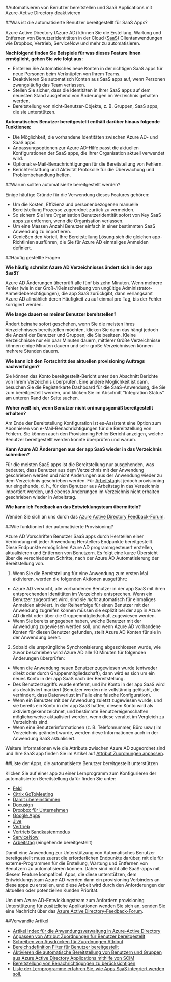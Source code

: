 <properties
    pageTitle="Automatisierte SaaS App-Benutzer in Azure AD Provisioning | Microsoft Azure"
    description="Einführung in die Nutzung Azure AD automatisch bereitstellen, heben bereitstellen und kontinuierlich Benutzerkonten über mehrere Anwendungen von Drittanbietern SaaS aktualisieren."
    services="active-directory"
    documentationCenter=""
    authors="asmalser-msft"
    manager="femila"
    editor=""/>

<tags
    ms.service="active-directory"
    ms.devlang="na"
    ms.topic="article"
    ms.tgt_pltfrm="na"
    ms.workload="identity"
    ms.date="02/09/2016"
    ms.author="asmalser-msft"/>

#<a name="automate-user-provisioning-and-deprovisioning-to-saas-applications-with-azure-active-directory"></a>Automatisieren von Benutzer bereitstellen und SaaS Applications mit Azure-Active Directory deaktivieren

##<a name="what-is-automated-user-provisioning-for-saas-apps"></a>Was ist die automatisierte Benutzer bereitgestellt für SaaS Apps?

Azure Active Directory (Azure AD) können Sie die Erstellung, Wartung und Entfernen von Benutzeridentitäten in der Cloud ([SaaS](https://azure.microsoft.com/overview/what-is-saas/)) Clientanwendungen wie Dropbox, Vertrieb, ServiceNow und mehr zu automatisieren.

**Nachfolgend finden Sie Beispiele für was dieses Feature Ihnen ermöglicht, gehen Sie wie folgt aus:**

- Erstellen Sie Automatisches neue Konten in der richtigen SaaS apps für neue Personen beim Verknüpfen von Ihrem Teams.
- Deaktivieren Sie automatisch Konten aus SaaS apps auf, wenn Personen zwangsläufig das Team verlassen.
- Stellen Sie sicher, dass die Identitäten in Ihrer SaaS apps auf dem neuesten Stand ausgehend von Änderungen im Verzeichnis gehalten werden.
- Bereitstellung von nicht-Benutzer-Objekte, z. B. Gruppen, SaaS apps, die sie unterstützen.

**Automatisches Benutzer bereitgestellt enthält darüber hinaus folgende Funktionen:**

- Die Möglichkeit, die vorhandene Identitäten zwischen Azure AD- und SaaS apps.
- Anpassungsoptionen zur Azure AD-Hilfe passt die aktuellen Konfigurationen der SaaS apps, die Ihrer Organisation aktuell verwendet wird.
- Optional: e-Mail-Benachrichtigungen für die Bereitstellung von Fehlern.
- Berichterstattung und Aktivität Protokolle für die Überwachung und Problembehandlung helfen.

##<a name="why-use-automated-provisioning"></a>Warum sollten automatisierte bereitgestellt werden?

Einige häufige Gründe für die Verwendung dieses Features gehören:

- Um die Kosten, Effizienz und personenbezogenen manuelle Bereitstellung Prozesse zugeordnet zurück zu vermeiden.
- So sichern Sie Ihre Organisation Benutzeridentität sofort von Key SaaS apps zu entfernen, wenn die Organisation verlassen.
- Um eine Massen Anzahl Benutzer einfach in einer bestimmten SaaS Anwendung zu importieren.
- Genießen den Vorteil, Ihre Bereitstellung Lösung sich die gleichen app-Richtlinien ausführen, die Sie für Azure AD einmaliges Anmelden definiert.

##<a name="frequently-asked-questions"></a>Häufig gestellte Fragen

**Wie häufig schreibt Azure AD Verzeichnisses ändert sich in der app SaaS?**

Azure AD Änderungen überprüft alle fünf bis zehn Minuten. Wenn mehrere Fehler (wie in der Groß-/Kleinschreibung von ungültige Administrator-Anmeldeberechtigungen), die app SaaS zurückgibt, dann verlangsamt Azure AD allmählich deren Häufigkeit zu auf einmal pro Tag, bis der Fehler korrigiert werden.

**Wie lange dauert es meiner Benutzer bereitstellen?**

Ändert beinahe sofort geschehen, wenn Sie die meisten Ihres Verzeichnisses bereitstellen möchten, klicken Sie dann das hängt jedoch die Anzahl der Benutzer und Gruppen, die Sie besitzen. Kleine Verzeichnisse nur ein paar Minuten dauern, mittlerer Größe Verzeichnisse können einige Minuten dauern und sehr große Verzeichnissen können mehrere Stunden dauern.

**Wie kann ich den Fortschritt des aktuellen provisioning Auftrags nachverfolgen?**

Sie können das Konto bereitgestellt-Bericht unter den Abschnitt Berichte von Ihrem Verzeichnis überprüfen. Eine andere Möglichkeit ist dann, besuchen Sie die Registerkarte Dashboard für die SaaS-Anwendung, die Sie zum bereitgestellt werden, und klicken Sie im Abschnitt "Integration Status" am unteren Rand der Seite suchen.

**Woher weiß ich, wenn Benutzer nicht ordnungsgemäß bereitgestellt erhalten?**

Am Ende der Bereitstellung Konfiguration ist es-Assistent eine Option zum Abonnieren von e-Mail-Benachrichtigungen für die Bereitstellung von Fehlern. Sie können auch den Provisioning Fehler Bericht anzeigen, welche Benutzer bereitgestellt werden konnte überprüfen und warum.

**Kann Azure AD Änderungen aus der app SaaS wieder in das Verzeichnis schreiben?**

Für die meisten SaaS apps ist die Bereitstellung nur ausgehenden, was bedeutet, dass Benutzer aus dem Verzeichnis mit der Anwendung geschrieben werden und nicht Änderungen aus der Anwendung wieder zu dem Verzeichnis geschrieben werden. Für [Arbeitstag](https://msdn.microsoft.com/library/azure/dn762434.aspx)ist jedoch provisioning nur eingehende, d. h., für den Benutzer aus Arbeitstag in das Verzeichnis importiert werden, und ebenso Änderungen im Verzeichnis nicht erhalten geschrieben wieder in Arbeitstag.

**Wie kann ich Feedback an das Entwicklungsteam übermitteln?**

Wenden Sie sich an uns durch das [Azure Active Directory Feedback-Forum](https://feedback.azure.com/forums/169401-azure-active-directory/).

##<a name="how-does-automated-provisioning-work"></a>Wie funktioniert der automatisierte Provisioning?

Azure AD Vorschriften Benutzer SaaS apps durch Herstellen einer Verbindung mit jeder Anwendung Herstellers Endpunkte bereitgestellt. Diese Endpunkte ermöglichen Azure AD programmgesteuert erstellen, aktualisieren und Entfernen von Benutzern. Es folgt eine kurze Übersicht über die verschiedenen Schritte, nach der Azure AD Automatisierung der Bereitstellung von.

1. Wenn Sie die Bereitstellung für eine Anwendung zum ersten Mal aktivieren, werden die folgenden Aktionen ausgeführt:
 - Azure AD versucht, alle vorhandenen Benutzer in der app SaaS mit ihren entsprechenden Identitäten im Verzeichnis entsprechen. Wenn ein Benutzer zugeordnet wird, sind sie *nicht* automatisch für einmaliges Anmelden aktiviert. In der Reihenfolge für einen Benutzer mit der Anwendung zugreifen können müssen sie explizit bei der app in Azure AD direkt oder über die Gruppenmitgliedschaft zugewiesen werden.
 - Wenn Sie bereits angegeben haben, welche Benutzer mit der Anwendung zugewiesen werden soll, und wenn Azure AD vorhandene Konten für diesen Benutzer gefunden, stellt Azure AD Konten für sie in der Anwendung bereit.
2. Sobald die ursprüngliche Synchronisierung abgeschlossen wurde, wie zuvor beschrieben wird Azure AD alle 10 Minuten für folgenden Änderungen überprüfen:
 - Wenn die Anwendung neuen Benutzer zugewiesen wurde (entweder direkt oder durch Gruppenmitgliedschaft), dann wird es sich um ein neues Konto in der app SaaS nach der Bereitstellung.
 - Des Benutzerzugriffs wurde entfernt, und ihr Konto in der app SaaS wird als deaktiviert markiert (Benutzer werden nie vollständig gelöscht, die verhindert, dass Datenverlust im Falle eine falsche Konfiguration).
 - Wenn ein Benutzer mit der Anwendung zuletzt zugewiesen wurde, und sie bereits ein Konto in der app SaaS hatten, diesem Konto wird als aktiviert gekennzeichnet, und bestimmte Benutzereigenschaften möglicherweise aktualisiert werden, wenn diese veraltet im Vergleich zu Verzeichnis sind.
 - Wenn eine Benutzerinformationen (z. B. Telefonnummer, Büro usw.) im Verzeichnis geändert wurde, werden diese Informationen auch in der Anwendung SaaS aktualisiert.

Weitere Informationen wie die Attribute zwischen Azure AD zugeordnet sind und Ihre SaaS app finden Sie im Artikel auf [Attribut Zuordnungen anpassen](active-directory-saas-customizing-attribute-mappings.md).

##<a name="list-of-apps-that-support-automated-user-provisioning"></a>Liste der Apps, die automatisierte Benutzer bereitgestellt unterstützen

Klicken Sie auf einer app zu einer Lernprogramm zum Konfigurieren der automatisierten Bereitstellung dafür finden Sie unter:

- [Feld](http://go.microsoft.com/fwlink/?LinkId=286016)
- [Citrix GoToMeeting](http://go.microsoft.com/fwlink/?LinkId=309580)
- [Damit übereinstimmen](http://go.microsoft.com/fwlink/?LinkId=309575)
- [Docusign](http://go.microsoft.com/fwlink/?LinkId=403254)
- [Dropbox für Unternehmen](http://go.microsoft.com/fwlink/?LinkId=309581)
- [Google Apps](http://go.microsoft.com/fwlink/?LinkId=309577)
- [Jive](http://go.microsoft.com/fwlink/?LinkId=309591)
- [Vertrieb](http://go.microsoft.com/fwlink/?LinkId=286017)
- [Vertrieb Sandkastenmodus](http://go.microsoft.com/fwlink/?LinkId=327869)
- [ServiceNow](http://go.microsoft.com/fwlink/?LinkId=309587)
- [Arbeitstag](http://go.microsoft.com/fwlink/?LinkId=690250) (eingehende bereitgestellt)

Damit eine Anwendung zur Unterstützung von Automatisches Benutzer bereitgestellt muss zuerst die erforderlichen Endpunkte darüber, mit die für externe-Programmen für die Erstellung, Wartung und Entfernen von Benutzern zu automatisieren können. Daher sind nicht alle SaaS-apps mit diesem Feature kompatibel. Apps, die diese unterstützen, dem Entwicklungsteam Azure AD-werden dann ein provisioning Verbinders an diese apps zu erstellen, und diese Arbeit wird durch den Anforderungen der aktuellen oder potenziellen Kunden Priorität.

Um dem Azure AD-Entwicklungsteam zum Anfordern provisioning Unterstützung für zusätzliche Applikationen wenden Sie sich an, senden Sie eine Nachricht über das [Azure Active Directory-Feedback-Forum](https://feedback.azure.com/forums/169401-azure-active-directory/).

##<a name="related-articles"></a>Verwandte Artikel

- [Artikel Index für die Anwendungsverwaltung in Azure-Active Directory](active-directory-apps-index.md)
- [Anpassen von Attribut Zuordnungen für Benutzer bereitgestellt](active-directory-saas-customizing-attribute-mappings.md)
- [Schreiben von Ausdrücken für Zuordnungen Attribut](active-directory-saas-writing-expressions-for-attribute-mappings.md)
- [Bereichsdefinition Filter für Benutzer bereitgestellt](active-directory-saas-scoping-filters.md)
- [Aktivieren die automatische Bereitstellung von Benutzern und Gruppen aus Azure Active Directory Applications mithilfe von SCIM](active-directory-scim-provisioning.md)
- [Bereitstellung von Benachrichtigungen zu berücksichtigen](active-directory-saas-account-provisioning-notifications.md)
- [Liste der Lernprogramme erfahren Sie, wie Apps SaaS integriert werden soll.](active-directory-saas-tutorial-list.md)
